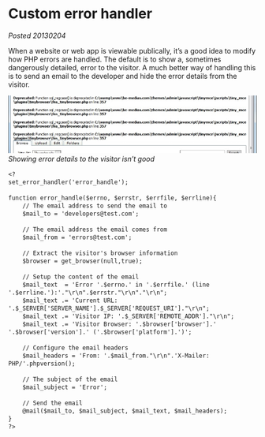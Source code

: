 # Custom error handler

*Posted 20130204*

When a website or web app is viewable publically, it’s a good idea to modify how PHP errors are handled. The default is to show a, sometimes dangerously detailed, error to the visitor. A much better way of handling this is to send an email to the developer and hide the error details from the visitor.

![Sample error messages](/images/brendan/error-messages.jpg)
*Showing error details to the visitor isn’t good*

	<?
	set_error_handler('error_handle');

	function error_handle($errno, $errstr, $errfile, $errline){
		// The email address to send the email to
		$mail_to = 'developers@test.com';

		// The email address the email comes from
		$mail_from = 'errors@test.com';

		// Extract the visitor's browser information
		$browser = get_browser(null,true);

		// Setup the content of the email
		$mail_text  = 'Error '.$errno.' in '.$errfile.' (line '.$errline.'):'."\r\n".$errstr."\r\n"."\r\n";
		$mail_text .= 'Current URL: '.$_SERVER['SERVER_NAME'].$_SERVER['REQUEST_URI']."\r\n";
		$mail_text .= 'Visitor IP: '.$_SERVER['REMOTE_ADDR']."\r\n";
		$mail_text .= 'Visitor Browser: '.$browser['browser'].' '.$browser['version'].' ('.$browser['platform'].')';

		// Configure the email headers
		$mail_headers = 'From: '.$mail_from."\r\n".'X-Mailer: PHP/'.phpversion();

		// The subject of the email
		$mail_subject = 'Error';

		// Send the email
		@mail($mail_to, $mail_subject, $mail_text, $mail_headers);
	}
	?>
